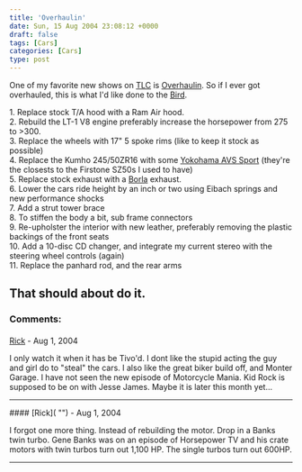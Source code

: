 ```yaml
---
title: 'Overhaulin'
date: Sun, 15 Aug 2004 23:08:12 +0000
draft: false
tags: [Cars]
categories: [Cars]
type: post
---
```


One of my favorite new shows on [TLC](http://tlc.discovery.com/) is [Overhaulin](http://tlc.discovery.com/fansites/overhaulin/overhaulin.html). So if I ever got overhauled, this is what I'd like done to the [Bird](http://jroller.com/page/jmrodri/20040815).

1\. Replace stock T/A hood with a Ram Air hood.  
2\. Rebuild the LT-1 V8 engine preferably increase the horsepower from 275 to >300.  
3\. Replace the wheels with 17" 5 spoke rims (like to keep it stock as possible)  
4\. Replace the Kumho 245/50ZR16 with some [Yokohama AVS Sport](http://www.tirerack.com/tires/tires.jsp?tireMake=Yokohama&tireModel=AVS+Sport&vehicleSearch=false&partnum=74WR7AVSS&fromCompare1=yes) (they're the closests to the Firstone SZ50s I used to have)  
5\. Replace stock exhaust with a [Borla](http://www.borla.com/automotive/?make=PONTIAC&vehicle=TRANS+AM&model=5.7L+V8+AT%2FMT&year=1993-95) exhaust.  
6\. Lower the cars ride height by an inch or two using Eibach springs and new performance shocks  
7\. Add a strut tower brace  
8\. To stiffen the body a bit, sub frame connectors  
9\. Re-upholster the interior with new leather, preferably removing the plastic backings of the front seats  
10\. Add a 10-disc CD changer, and integrate my current stereo with the steering wheel controls (again)  
11\. Replace the panhard rod, and the rear arms

That should about do it.
---
### Comments:
#### 
[Rick]( "") - <time datetime="2004-08-16 07:10:37">Aug 1, 2004</time>

I only watch it when it has be Tivo'd. I dont like the stupid acting the guy and girl do to "steal" the cars. I also like the great biker build off, and Monter Garage. I have not seen the new episode of Motorcycle Mania. Kid Rock is supposed to be on with Jesse James. Maybe it is later this month yet...
<hr />
#### 
[Rick]( "") - <time datetime="2004-08-16 07:12:41">Aug 1, 2004</time>

I forgot one more thing. Instead of rebuilding the motor. Drop in a Banks twin turbo. Gene Banks was on an episode of Horsepower TV and his crate motors with twin turbos turn out 1,100 HP. The single turbos turn out 600HP.
<hr />
